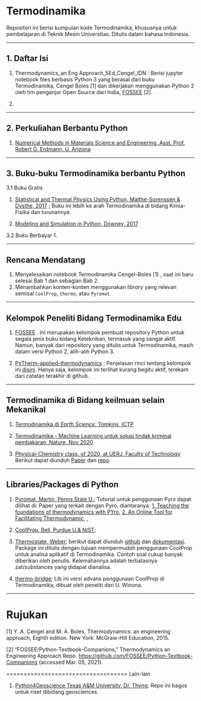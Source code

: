 # Termodinamika
Repositori ini berisi kumpulan kode Termodinamika, khususnya untuk pembelajaran di Teknik Mesin Universitas. Ditulis dalam bahasa Indonesia.


-----------
## 1. Daftar Isi

1. Thermodynamics_an Eng Approach_5Ed_Cengel_IDN :
Berisi jupyter notebook files berbasis Python 3 yang berasal dari buku Termodinamika, Cengel Boles [1] dan dikerjakan menggunakan Python 2 oleh tim penganjur Open Source dari India, [FOSSEE](https://python.fossee.in/) [2].

2.



----------
## 2. Perkuliahan Berbantu Python

1. [Numerical Methods in Materials Science and Engineering, Asst. Prof. Robert G. Erdmann, U. Arizona ](http://www.u.arizona.edu/~erdmann/mse350/)





----------
## 3. Buku-buku Termodinamika berbantu Python
3.1 Buku Gratis
1. [Statistical and Thermal Physics
Using Python, Malthe-Sorenssen & Dysthe, 2017](https://www.uio.no/studier/emner/matnat/fys/FYS2160/h18/pensumliste/stat_thermal_phys_python.pdf) ; Buku ini lebih ke arah Termodinamika di bidang Kimia-Fisika dan turunannya.

2. [Modeling and Simulation in Python, Downey, 2017](https://greenteapress.com/modsimpy/ModSimPy3.pdf)

3.2 Buku Berbayar
1. 



----------
## Rencana Mendatang

1. Menyelesaikan notebook Termodinamika Cengel-Boles [1] , saat ini baru selesai Bab 1 dan sebagian Bab 2.
2. Menambahkan konten-konten menggunakan _library_ yang relevan semisal `CoolProp`, `thermo`, atau `Pyromat`.





----------
## Kelompok Peneliti Bidang Termodinamika Edu

1. [FOSSEE](https://github.com/FOSSEE/Python-Textbook-Companions) . Ini merupakan kelompok pembuat repository Python untuk segala jenis buku bidang Keteknikan, termasuk yang sangat aktif. Namun, banyak dari repository yang ditulis untuk Termodinamika, masih dalam versi Python 2, alih-alih Python 3. 

2. [PyTherm-applied-thermodynamics](https://github.com/iurisegtovich/PyTherm-applied-thermodynamics) ; Penjelasan rinci tentang kelompok ini [disini](https://iurisegtovich.github.io/PyTherm-applied-thermodynamics/). Hanya saja, kelompok ini terlihat kurang begitu aktif, terekam dari catatan terakhir di github.





----------
## Termodinamika di Bidang keilmuan selain Mekanikal

1. [Termodinamika di _Earth Science_, Tomkins, ICTP](http://users.ictp.it/~tompkins/diploma.html)

2. [Termodinamika - Machine Learning untuk solusi tindak kriminal pembakaran, Nature, Nov 2020](https://www.nature.com/articles/s41598-020-77516-x)

3. [Physical-Chemistry class, of 2020, at UERJ, Faculty of Technology](https://chemrxiv.org/articles/preprint/Using_Python_and_Google_Colab_to_Teach_Physical_Chemistry_During_Pandemic/13656665) Berikut dapat diunduh [Paper](https://chemrxiv.org/articles/preprint/Using_Python_and_Google_Colab_to_Teach_Physical_Chemistry_During_Pandemic/13656665) dan [repo](https://github.com/leobap01/physical-chemistry).


-----------
## Libraries/Packages di Python
1. [Pyromat, Martin, Penns State U.](http://pyro.sourceforge.net/pyrodoc.pdf); Tutorial untuk penggunaan Pyro dapat dilihat di: 
Paper yang terkait dengan Pyro, diantaranya: [1. Teaching the foundations of thermodynamics with PYro](https://ieeexplore.ieee.org/document/7757589/metrics#metrics), [2. An Online Tool for Facilitating Thermodynamic](https://peer.asee.org/an-online-tool-for-facilitating-thermodynamic-property-lookups.pdf), [](),

2. [CoolProp, Bell, Purdue U.& NIST](http://coolprop.org/);

3. [Thermostate, Weber](https://thermostate.readthedocs.io/en/stable/); berikut dapat diunduh [github](https://github.com/bryanwweber/thermostate) dan [dokumentasi](https://thermostate.readthedocs.io/en/stable/). Package ini ditulis dengan tujuan mempermudah penggunaan CoolProp untuk analisa aplikatif di Termodinamika. Contoh soal cukup banyak diberikan oleh penulis. Kelemahannya adalah terbatasnya zat/substances yang didapat dianalisa.

5. [thermo-bridge](https://github.com/nick5435/thermo-bridge); Lib ini versi advans penggunaan CoolProp di Termodinamika, dibuat oleh peneliti dari U. Winona.





----------
# Rujukan
[1]	Y. A. Çengel and M. A. Boles, Thermodynamics: an engineering approach, Eighth edition. New York: McGraw-Hill Education, 2015.

[2]	“FOSSEE/Python-Textbook-Companions,” Thermodynamics an Engineering Approach Repo. https://github.com/FOSSEE/Python-Textbook-Companions (accessed Mar. 05, 2021).


===================================
Lain-lain

1. [Python4Geoscience Texas A&M University, Dr. Thyng](https://github.com/kthyng/python4geosciences); Repo ini bagus untuk riset dibidang geosciences.


